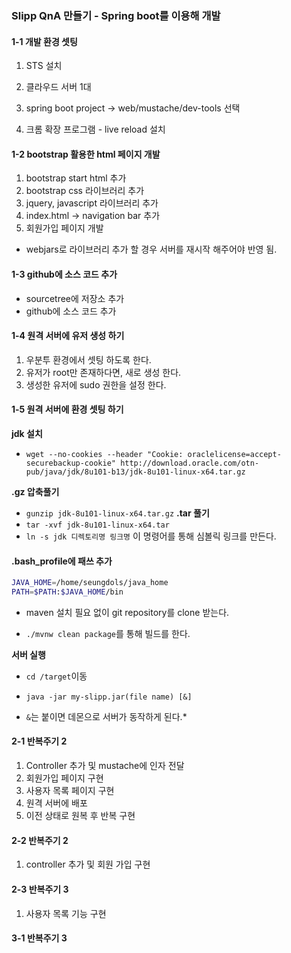 ### Slipp QnA 만들기 - Spring boot를 이용해 개발 

#### 1-1 개발 환경 셋팅 

1. STS 설치 

2. 클라우드 서버 1대

3. spring boot project -> web/mustache/dev-tools 선택 

4. 크롬 확장 프로그램 - live reload 설치

#### 1-2 bootstrap 활용한 html 페이지 개발

1. bootstrap start html 추가
2. bootstrap css 라이브러리 추가
3. jquery, javascript 라이브러리 추가 
4. index.html -> navigation bar 추가
5. 회원가입 페이지 개발

* webjars로 라이브러리 추가 할 경우 서버를 재시작 해주어야 반영 됨.

#### 1-3 github에 소스 코드 추가 

* sourcetree에 저장소 추가 
* github에 소스 코드 추가

#### 1-4 원격 서버에 유저 생성 하기 

1. 우분투 환경에서 셋팅 하도록 한다. 
2. 유저가 root만 존재하다면, 새로 생성 한다. 
3. 생성한 유저에 sudo 권한을 설정 한다.
 
#### 1-5 원격 서버에 환경 셋팅 하기 

**jdk 설치**
 * `wget --no-cookies --header "Cookie: oraclelicense=accept-securebackup-cookie" http://download.oracle.com/otn-pub/java/jdk/8u101-b13/jdk-8u101-linux-x64.tar.gz`
 
**.gz 압축풀기** 
 * `gunzip jdk-8u101-linux-x64.tar.gz`
**.tar 풀기**
 * `tar -xvf jdk-8u101-linux-x64.tar` 
* `ln -s jdk 디렉토리명 링크명` 이 명령어를 통해 심볼릭 링크를 만든다. 

#### .bash_profile에 패쓰 추가 

```bash
JAVA_HOME=/home/seungdols/java_home
PATH=$PATH:$JAVA_HOME/bin
```

* maven 설치 필요 없이 git repository를 clone 받는다. 

* `./mvnw clean package`를 통해 빌드를 한다.

**서버 실행**

* `cd /target`이동

* `java -jar my-slipp.jar(file name) [&]`
 * `&`는 붙이면 데몬으로 서버가 동작하게 된다.*
  

#### 2-1 반복주기 2

1. Controller 추가 및 mustache에 인자 전달
2. 회원가입 페이지 구현
3. 사용자 목록 페이지 구현
4. 원격 서버에 배포
5. 이전 상태로 원복 후 반복 구현 


#### 2-2 반복주기 2 

1. controller 추가 및 회원 가입 구현


#### 2-3 반복주기 3

1. 사용자 목록 기능 구현 

#### 3-1 반복주기 3

